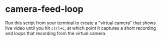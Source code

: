 # camera-feed-loop

Run this script from your terminal to create a "virtual camera" that shows live video until you hit `ctrl+c`, at which point it captures a short recording and loops that recording from the virtual camera.
